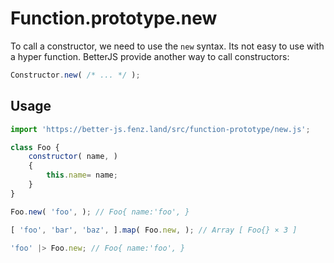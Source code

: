 # Function.prototype.new

To call a constructor, we need to use the `new` syntax. Its not easy to use with a hyper function. 
BetterJS provide another way to call constructors: 
```javascript
Constructor.new( /* ... */ );
```

## Usage

```javascript
import 'https://better-js.fenz.land/src/function-prototype/new.js';

class Foo {
	constructor( name, )
	{
		this.name= name;
	}
}

Foo.new( 'foo', ); // Foo{ name:'foo', }

[ 'foo', 'bar', 'baz', ].map( Foo.new, ); // Array [ Foo{} × 3 ]

'foo' |> Foo.new; // Foo{ name:'foo', }
```
